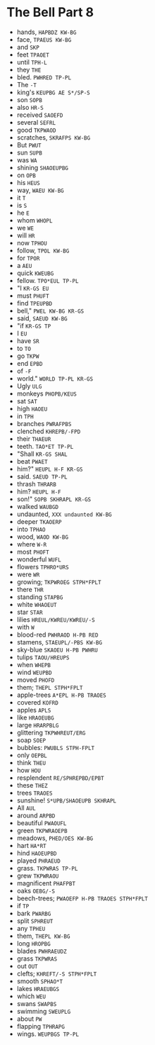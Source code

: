 # The Bell Part 8

* hands, `HAPBDZ KW-BG`
* face, `TPAEUS KW-BG`
* and `SKP`
* feet `TPAOET`
* until `TPH-L`
* they `THE`
* bled. `PWHRED TP-PL`
* The `-T`
* king's `KEUPBG AE S*/SP-S`
* son `SOPB`
* also `HR-S`
* received `SAOEFD`
* several `SEFRL`
* good `TKPWAOD`
* scratches, `SKRAFPS KW-BG`
* But `PWUT`
* sun `SUPB`
* was `WA`
* shining `SHAOEUPBG`
* on `OPB`
* his `HEUS`
* way, `WAEU KW-BG`
* it `T`
* is `S`
* he `E`
* whom `WHOPL`
* we `WE`
* will `HR`
* now `TPHOU`
* follow, `TPOL KW-BG`
* for `TPOR`
* a `AEU`
* quick `KWEUBG`
* fellow. `TPO*EUL TP-PL`
* "I `KR-GS EU`
* must `PHUFT`
* find `TPEUPBD`
* bell," `PWEL KW-BG KR-GS`
* said, `SAEUD KW-BG`
* "if `KR-GS TP`
* I `EU`
* have `SR`
* to `TO`
* go `TKPW`
* end `EPBD`
* of `-F`
* world." `WORLD TP-PL KR-GS`
* Ugly `ULG`
* monkeys `PHOPB/KEUS`
* sat `SAT`
* high `HAOEU`
* in `TPH`
* branches `PWRAFPBS`
* clenched `KHREPB/-FPD`
* their `THAEUR`
* teeth. `TAO*ET TP-PL`
* "Shall `KR-GS SHAL`
* beat `PWAET`
* him?" `HEUPL H-F KR-GS`
* said. `SAEUD TP-PL`
* thrash `THRARB`
* him? `HEUPL H-F`
* son!" `SOPB SKHRAPL KR-GS`
* walked `WAUBGD`
* undaunted, `XXX undaunted KW-BG`
* deeper `TKAOERP`
* into `TPHAO`
* wood, `WAOD KW-BG`
* where `W-R`
* most `PHOFT`
* wonderful `WUFL`
* flowers `TPHRO*URS`
* were `WR`
* growing; `TKPWROEG STPH*FPLT`
* there `THR`
* standing `STAPBG`
* white `WHAOEUT`
* star `STAR`
* lilies `HREUL/KWREU/KWREU/-S`
* with `W`
* blood-red `PWHRAOD H-PB RED`
* stamens, `STAEUPL/-PBS KW-BG`
* sky-blue `SKAOEU H-PB PWHRU`
* tulips `TAOU/HREUPS`
* when `WHEPB`
* wind `WEUPBD`
* moved `PHOFD`
* them; `THEPL STPH*FPLT`
* apple-trees `A*EPL H-PB TRAOES`
* covered `KOFRD`
* apples `APLS`
* like `HRAOEUBG`
* large `HRARPBLG`
* glittering `TKPWHREUT/ERG`
* soap `SOEP`
* bubbles: `PWUBLS STPH-FPLT`
* only `OEPBL`
* think `THEU`
* how `HOU`
* resplendent `RE/SPHREPBD/EPBT`
* these `THEZ`
* trees `TRAOES`
* sunshine! `S*UPB/SHAOEUPB SKHRAPL`
* All `AUL`
* around `ARPBD`
* beautiful `PWAOUFL`
* green `TKPWRAOEPB`
* meadows, `PHED/OES KW-BG`
* hart `HA*RT`
* hind `HAOEUPBD`
* played `PHRAEUD`
* grass. `TKPWRAS TP-PL`
* grew `TKPWRAOU`
* magnificent `PHAFPBT`
* oaks `OEBG/-S`
* beech-trees; `PWAOEFP H-PB TRAOES STPH*FPLT`
* if `TP`
* bark `PWARBG`
* split `SPHREUT`
* any `TPHEU`
* them, `THEPL KW-BG`
* long `HROPBG`
* blades `PWHRAEUDZ`
* grass `TKPWRAS`
* out `OUT`
* clefts; `KHREFT/-S STPH*FPLT`
* smooth `SPHAO*T`
* lakes `HRAEUBGS`
* which `WEU`
* swans `SWAPBS`
* swimming `SWEUPLG`
* about `PW`
* flapping `TPHRAPG`
* wings. `WEUPBGS TP-PL`
